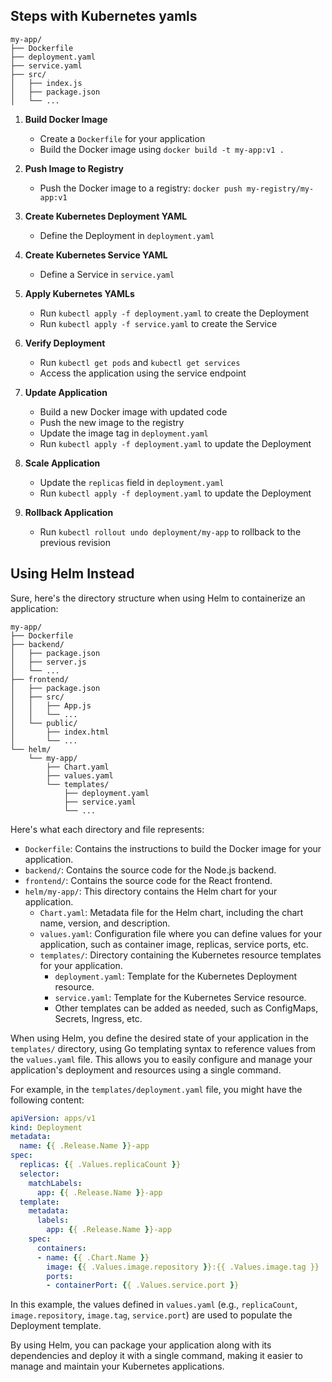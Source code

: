 ## Steps with Kubernetes yamls

```
my-app/
├── Dockerfile
├── deployment.yaml
├── service.yaml
├── src/
│   ├── index.js
│   ├── package.json
│   └── ...
```

1. **Build Docker Image**
   - Create a `Dockerfile` for your application
   - Build the Docker image using `docker build -t my-app:v1 .`

2. **Push Image to Registry**
   - Push the Docker image to a registry: `docker push my-registry/my-app:v1`

3. **Create Kubernetes Deployment YAML**
   - Define the Deployment in `deployment.yaml`

4. **Create Kubernetes Service YAML**
   - Define a Service in `service.yaml`

5. **Apply Kubernetes YAMLs**
   - Run `kubectl apply -f deployment.yaml` to create the Deployment
   - Run `kubectl apply -f service.yaml` to create the Service

6. **Verify Deployment**
   - Run `kubectl get pods` and `kubectl get services`
   - Access the application using the service endpoint

7. **Update Application**
   - Build a new Docker image with updated code
   - Push the new image to the registry
   - Update the image tag in `deployment.yaml`
   - Run `kubectl apply -f deployment.yaml` to update the Deployment

8. **Scale Application**
   - Update the `replicas` field in `deployment.yaml`
   - Run `kubectl apply -f deployment.yaml` to update the Deployment

9. **Rollback Application**
   - Run `kubectl rollout undo deployment/my-app` to rollback to the previous revision

## Using Helm Instead

Sure, here's the directory structure when using Helm to containerize an application:

```
my-app/
├── Dockerfile
├── backend/
│   ├── package.json
│   ├── server.js
│   └── ...
├── frontend/
│   ├── package.json
│   ├── src/
│   │   ├── App.js
│   │   └── ...
│   └── public/
│       ├── index.html
│       └── ...
└── helm/
    └── my-app/
        ├── Chart.yaml
        ├── values.yaml
        └── templates/
            ├── deployment.yaml
            ├── service.yaml
            └── ...
```

Here's what each directory and file represents:

- `Dockerfile`: Contains the instructions to build the Docker image for your application.
- `backend/`: Contains the source code for the Node.js backend.
- `frontend/`: Contains the source code for the React frontend.
- `helm/my-app/`: This directory contains the Helm chart for your application.
  - `Chart.yaml`: Metadata file for the Helm chart, including the chart name, version, and description.
  - `values.yaml`: Configuration file where you can define values for your application, such as container image, replicas, service ports, etc.
  - `templates/`: Directory containing the Kubernetes resource templates for your application.
    - `deployment.yaml`: Template for the Kubernetes Deployment resource.
    - `service.yaml`: Template for the Kubernetes Service resource.
    - Other templates can be added as needed, such as ConfigMaps, Secrets, Ingress, etc.

When using Helm, you define the desired state of your application in the `templates/` directory, using Go templating syntax to reference values from the `values.yaml` file. This allows you to easily configure and manage your application's deployment and resources using a single command.

For example, in the `templates/deployment.yaml` file, you might have the following content:

```yaml
apiVersion: apps/v1
kind: Deployment
metadata:
  name: {{ .Release.Name }}-app
spec:
  replicas: {{ .Values.replicaCount }}
  selector:
    matchLabels:
      app: {{ .Release.Name }}-app
  template:
    metadata:
      labels:
        app: {{ .Release.Name }}-app
    spec:
      containers:
      - name: {{ .Chart.Name }}
        image: {{ .Values.image.repository }}:{{ .Values.image.tag }}
        ports:
        - containerPort: {{ .Values.service.port }}
```

In this example, the values defined in `values.yaml` (e.g., `replicaCount`, `image.repository`, `image.tag`, `service.port`) are used to populate the Deployment template.

By using Helm, you can package your application along with its dependencies and deploy it with a single command, making it easier to manage and maintain your Kubernetes applications.
